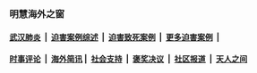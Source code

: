 
### 明慧海外之窗

####  [武汉肺炎](indexes/365.md?t=03061600) &nbsp;|&nbsp;  [迫害案例综述](indexes/328.md?t=03061600) &nbsp;|&nbsp; [迫害致死案例](indexes/277.md?t=03061600)  &nbsp;|&nbsp; [更多迫害案例](indexes/81.md?t=03061600)  &nbsp;|&nbsp; 
####  [时事评论](indexes/19.md?t=03061600) &nbsp;|&nbsp; [海外简讯](indexes/245.md?t=03061600)&nbsp;|&nbsp;  [社会支持](indexes/140.md?t=03061600) &nbsp;|&nbsp; [褒奖决议](indexes/282.md?t=03061600) &nbsp;|&nbsp; [社区报道](indexes/91.md?t=03061600)  &nbsp;|&nbsp; [天人之间](indexes/78.md?t=03061600) 

